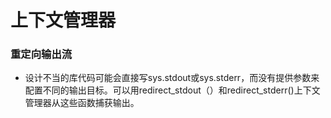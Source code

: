 # 上下文管理器


### 重定向输出流

* 设计不当的库代码可能会直接写sys.stdout或sys.stderr，而没有提供参数来配置不同的输出目标。可以用redirect_stdout（）和redirect_stderr()上下文管理器从这些函数捕获输出。